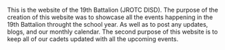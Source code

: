 This is the website of the 19th Battalion (JROTC DISD). The purpose of the creation of this website was to showcase all the events happening in the 19th Battalion throught the school year.
As well as to post any updates, blogs, and our monthly calendar. 
The second purpose of this website is to keep all of our cadets updated with all the upcoming events.
